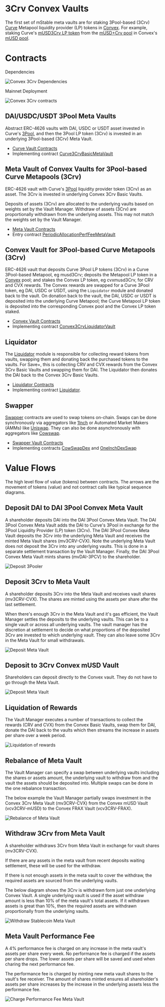 # 3Crv Convex Vaults

The first set of mStable meta vaults are for staking 3Pool-based (3Crv) [Curve](https://curve.fi/) Metapool liquidity provider (LP) tokens in [Convex](https://www.convexfinance.com/). For example, staking Curve's [mUSD3Crv LP token](https://etherscan.io/address/0x1AEf73d49Dedc4b1778d0706583995958Dc862e6) from the [mUSD+Crv pool](https://curve.fi/musd) in Convex's [mUSD pool](https://www.convexfinance.com/stake).

# Contracts

Dependencies

![Convex 3Crv Dependencies](./docs/convex3CrvDependencies.png)

Mainnet Deployment

![Convex 3Crv contracts](./docs/convex3CrvContracts.png)

## DAI/USDC/USDT 3Pool Meta Vaults

Abstract ERC-4626 vaults with DAI, USDC or USDT asset invested in Curve's [3Pool](https://curve.fi/3pool), and then the 3Pool LP token (3Crv) is invested in an underlying 3Pool-based (3Crv) Meta Vault.

-   [Curve Vault Contracts](./contracts/vault/liquidity/curve)
-   Implementing contract [Curve3CrvBasicMetaVault](./contracts/vault/liquidity/curve/Curve3CrvBasicMetaVault.sol)

## Meta Vault of Convex Vaults for 3Pool-based Curve Metapools (3Crv)

ERC-4626 vault with Curve's [3Pool](https://curve.fi/3pool) liquidity provider token (3Crv) as an asset. The 3Crv is invested in underlying Convex 3Crv Basic Vaults.

Deposits of assets (3Crv) are allocated to the underlying vaults based on weights set by the Vault Manager.
Withdraw of assets (3Crv) are proportionally withdrawn from the underlying assets. This may not match the weights set by the Vault Manager.

-   [Meta Vault Contracts](./contracts/vault/meta)
-   Entry contract [PeriodicAllocationPerfFeeMetaVault](./contracts/vault/meta/PeriodicAllocationPerfFeeMetaVault.sol)

## Convex Vault for 3Pool-based Curve Metapools (3Crv)

ERC-4626 vault that deposits Curve 3Pool LP tokens (3Crv) in a Curve 3Pool-based Metapool, eg musd3Crv; deposits the Metapool LP token in a [Convex](https://www.convexfinance.com/) pool; and stakes the Convex LP token, eg cvxmusd3Crv, for CRV and CVX rewards. The Convex rewards are swapped for a Curve 3Pool token, eg DAI, USDC or USDT, using the `Liquidator` module and donated back to the vault. On donation back to the vault, the DAI, USDC or USDT is deposited into the underlying Curve Metapool; the Curve Metapool LP token is deposited into the corresponding Convex pool and the Convex LP token staked.

-   [Convex Vault Contracts](./contracts/vault/liquidity/convex)
-   Implementing contract [Convex3CrvLiquidatorVault](./contracts/vault/liquidity/convex/Convex3CrvLiquidatorVault.sol)

## Liquidator

The [Liquidator](./contracts/vault/liquidator) module is responsible for collecting reward tokens from vaults, swapping them and donating back the purchased tokens to the vaults. For Save+, this is collecting CRV and CVX rewards from the Convex 3Crv Basic Vaults and swapping them for DAI. The Liquidator then donates the DAI back to the Convex 3Crv Basic Vaults.

-   [Liquidator Contracts](./contracts/vault/liquidator)
-   Implementing contract [Liquidator](./contracts/vault/liquidator/Liquidator.sol).

## Swapper

[Swapper](./contracts/vault/swap) contracts are used to swap tokens on-chain. Swaps can be done synchronously via aggregators like [1Inch](https://app.1inch.io/) or Automated Market Makers (AMMs) like [Uniswap](https://uniswap.org/). They can also be done asynchronously with aggregators like [Cowswap](https://cowswap.exchange/).

-   [Swapper Vault Contracts](./contracts/vault/swap)
-   Implementing contracts [CowSwapDex](./contracts/vault/swap/CowSwapDex.sol) and [OneInchDexSwap](./contracts/vault/swap/OneInchDexSwap.sol)

# Value Flows

The high level flow of value (tokens) between contracts. The arrows are the movement of tokens (value) and not contract calls like typical sequence diagrams.

## Deposit DAI to DAI 3Pool Convex Meta Vault

A shareholder deposits DAI into the DAI 3Pool Convex Meta Vault.
The DAI 3Pool Convex Meta Vault adds the DAI to Curve's 3Pool in exchange for the 3Pool Liquidity Provider (LP) token (3Crv).
The DAI 3Pool Convex Meta Vault deposits the 3Crv into the underlying Meta Vault and receives the minted Meta Vault shares (mv3CRV-CVX). Note the underlying Meta Vault does not deposit the 3Crv into any underlying vaults. This is done in a separate settlement transaction by the Vault Manager. 
Finally, the DAI 3Pool Convex Meta Vault mints shares (mvDAI-3PCV) to the shareholder.

![Deposit 3Pooler](./docs/savePlusValueFlowDeposit3Pooler.png)

## Deposit 3Crv to Meta Vault

A shareholder deposits 3Crv into the Meta Vault and receives vault shares (mv3CRV-CVX). The shares are minted using the assets per share after the last settlement.

When there's enough 3Crv in the Meta Vault and it's gas efficient, the Vault Manager settles the deposits to the underlying vaults. This can be to a single vault or across all underlying vaults. The vault manager has the discretion at settlement to decide on what proportions of the deposited 3Crv are invested to which underlying vault. They can also leave some 3Crv in the Meta Vault for small withdrawals.

![Deposit Meta Vault](./docs/savePlusValueFlowDeposit.png)

## Deposit to 3Crv Convex mUSD Vault

Shareholders can deposit directly to the Convex vault. They do not have to go through the Meta Vault.

![Deposit Meta Vault](./docs/savePlusValueFlowDepositBasic.png)

## Liquidation of Rewards

The Vault Manager executes a number of transactions to collect the rewards (CRV and CVX) from the Convex Basic Vaults, swap them for DAI, donate the DAI back to the vaults which then streams the increase in assets per share over a week period.

![Liquidation of rewards](./docs/savePlusValueFlowLiquidation.png)

## Rebalance of Meta Vault

The Vault Manager can specify a swap between underlying vaults including the shares or assets amount, the underlying vault to withdraw from and the vault the assets should be deposited into. Multiple swaps can be done in the one rebalance transaction.

The below example the Vault Manager partially swaps investment in the Convex 3Crv Meta Vault (mv3CRV-CVX) from the Convex mUSD Vault (vcv3CRV-mUSD) to the Convex FRAX Vault (vcv3CRV-FRAX).

![Rebalance of Meta Vault](./docs/savePlusValueFlowRebalance.png)

## Withdraw 3Crv from Meta Vault

A shareholder withdraws 3Crv from Meta Vault in exchange for vault shares (mv3CRV-CVX).

If there are any assets in the meta vault from recent deposits waiting settlement, these will be used for the withdraw.

If there is not enough assets in the meta vault to cover the withdraw, the required assets are sourced from the underlying vaults.

The below diagram shows the 3Crv is withdrawn form just one underlying Convex Vault. A single underlying vault is used if the asset withdraw amount is less than 10% of the meta vault's total assets. If it withdrawn assets is great than 10%, then the required assets are withdrawn proportionally from the underlying vaults.

![Withdraw Stablecoin Meta Vault](./docs/savePlusValueFlowWithdraw.png)

## Meta Vault Performance Fee

A 4% performance fee is charged on any increase in the meta vault's assets per share every week. No performance fee is charged if the assets per share drops. The lower assets per share will be saved and used when charing the next performance fee.

The performance fee is charged by minting new meta vault shares to the vault's fee receiver. The amount of shares minted ensures all shareholder's assets per share increases by the increase in the underlying assets less the performance fee.

![Charge Performance Fee Meta Vault](./docs/savePlusValueFlowChargePerfFee.png)

